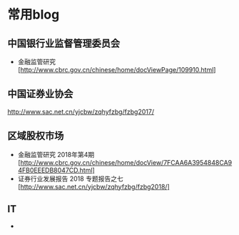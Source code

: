 
常用blog
==========================================================

中国银行业监督管理委员会
----------------------------------------------------------

+ 金融监管研究[http://www.cbrc.gov.cn/chinese/home/docViewPage/109910.html]

中国证券业协会
----------------------------------------------------------
http://www.sac.net.cn/yjcbw/zqhyfzbg/fzbg2017/

区域股权市场
----------------------------------------------------------
+ 金融监管研究 2018年第4期[http://www.cbrc.gov.cn/chinese/home/docView/7FCAA6A3954848CA94FB0EEEDB8047CD.html]
+ 证券行业发展报告 2018 专题报告之七[http://www.sac.net.cn/yjcbw/zqhyfzbg/fzbg2018/]


IT
----------------------------------------------------------
+ 
